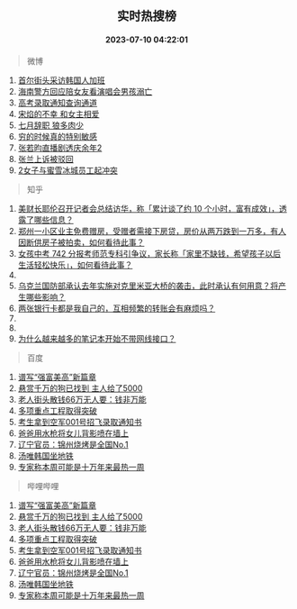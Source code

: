 <div align="center"><h2>实时热搜榜</h2><h4>2023-07-10 04:22:01</h4></div>

> 微博  

1. [首尔街头采访韩国人加班](https://s.weibo.com/weibo?q=%E9%A6%96%E5%B0%94%E8%A1%97%E5%A4%B4%E9%87%87%E8%AE%BF%E9%9F%A9%E5%9B%BD%E4%BA%BA%E5%8A%A0%E7%8F%AD&t=31&band_rank=1&Refer=top)<br />
2. [海南警方回应陪女友看演唱会男孩溺亡](https://s.weibo.com/weibo?q=%23%E6%B5%B7%E5%8D%97%E8%AD%A6%E6%96%B9%E5%9B%9E%E5%BA%94%E9%99%AA%E5%A5%B3%E5%8F%8B%E7%9C%8B%E6%BC%94%E5%94%B1%E4%BC%9A%E7%94%B7%E5%AD%A9%E6%BA%BA%E4%BA%A1%23&t=31&band_rank=2&Refer=top)<br />
3. [高考录取通知查询通道](https://s.weibo.com/weibo?q=%23%E9%AB%98%E8%80%83%E5%BD%95%E5%8F%96%E9%80%9A%E7%9F%A5%E6%9F%A5%E8%AF%A2%E9%80%9A%E9%81%93%23&t=31&band_rank=3&Refer=top)<br />
4. [宋焰的不幸 和女主相爱](https://s.weibo.com/weibo?q=%E5%AE%8B%E7%84%B0%E7%9A%84%E4%B8%8D%E5%B9%B8%20%E5%92%8C%E5%A5%B3%E4%B8%BB%E7%9B%B8%E7%88%B1&t=31&band_rank=4&Refer=top)<br />
5. [七月辞职 狼多肉少](https://s.weibo.com/weibo?q=%E4%B8%83%E6%9C%88%E8%BE%9E%E8%81%8C%20%E7%8B%BC%E5%A4%9A%E8%82%89%E5%B0%91&t=31&band_rank=5&Refer=top)<br />
6. [穷的时候真的特别敏感](https://s.weibo.com/weibo?q=%E7%A9%B7%E7%9A%84%E6%97%B6%E5%80%99%E7%9C%9F%E7%9A%84%E7%89%B9%E5%88%AB%E6%95%8F%E6%84%9F&t=31&band_rank=6&Refer=top)<br />
7. [张若昀直播剧透庆余年2](https://s.weibo.com/weibo?q=%23%E5%BC%A0%E8%8B%A5%E6%98%80%E7%9B%B4%E6%92%AD%E5%89%A7%E9%80%8F%E5%BA%86%E4%BD%99%E5%B9%B42%23&t=31&band_rank=7&Refer=top)<br />
8. [张兰上诉被驳回](https://s.weibo.com/weibo?q=%23%E5%BC%A0%E5%85%B0%E4%B8%8A%E8%AF%89%E8%A2%AB%E9%A9%B3%E5%9B%9E%23&t=31&band_rank=8&Refer=top)<br />
9. [2女子与蜜雪冰城员工起冲突](https://s.weibo.com/weibo?q=%232%E5%A5%B3%E5%AD%90%E4%B8%8E%E8%9C%9C%E9%9B%AA%E5%86%B0%E5%9F%8E%E5%91%98%E5%B7%A5%E8%B5%B7%E5%86%B2%E7%AA%81%23&t=31&band_rank=9&Refer=top)<br />

> 知乎  

1. [美财长耶伦召开记者会总结访华，称「累计谈了约 10 个小时，富有成效」，透露了哪些信息？](https://www.zhihu.com/question/611205658)<br />
2. [郑州一小区业主免费赠房，受赠者需接下房贷，房价从两万跌到一万多，有人因断供房子被拍卖，如何看待此事？](https://www.zhihu.com/question/611125322)<br />
3. [女孩中考 742 分报考师范专科引争议，家长称「家里不缺钱，希望孩子以后生活轻松快乐」，如何看待此事？](https://www.zhihu.com/question/611196621)<br />
4. []()<br />
5. [乌克兰国防部承认去年实施对克里米亚大桥的袭击，此时承认有何用意？将产生哪些影响？](https://www.zhihu.com/question/611197844)<br />
6. [两张银行卡都是我自己的，互相频繁的转账会有麻烦吗？](https://www.zhihu.com/question/600890599)<br />
7. []()<br />
8. []()<br />
9. [为什么越来越多的笔记本开始不带网线接口？](https://www.zhihu.com/question/604395192)<br />

> 百度  

1. [谱写“强富美高”新篇章](https://www.baidu.com/s?wd=%E8%B0%B1%E5%86%99%E2%80%9C%E5%BC%BA%E5%AF%8C%E7%BE%8E%E9%AB%98%E2%80%9D%E6%96%B0%E7%AF%87%E7%AB%A0&sa=fyb_news&rsv_dl=fyb_news)<br />
2. [悬赏千万的狗已找到 主人给了5000](https://www.baidu.com/s?wd=%E6%82%AC%E8%B5%8F%E5%8D%83%E4%B8%87%E7%9A%84%E7%8B%97%E5%B7%B2%E6%89%BE%E5%88%B0+%E4%B8%BB%E4%BA%BA%E7%BB%99%E4%BA%865000&sa=fyb_news&rsv_dl=fyb_news)<br />
3. [老人街头散钱66万无人要：钱非万能](https://www.baidu.com/s?wd=%E8%80%81%E4%BA%BA%E8%A1%97%E5%A4%B4%E6%95%A3%E9%92%B166%E4%B8%87%E6%97%A0%E4%BA%BA%E8%A6%81%EF%BC%9A%E9%92%B1%E9%9D%9E%E4%B8%87%E8%83%BD&sa=fyb_news&rsv_dl=fyb_news)<br />
4. [多项重点工程取得突破](https://www.baidu.com/s?wd=%E5%A4%9A%E9%A1%B9%E9%87%8D%E7%82%B9%E5%B7%A5%E7%A8%8B%E5%8F%96%E5%BE%97%E7%AA%81%E7%A0%B4&sa=fyb_news&rsv_dl=fyb_news)<br />
5. [考生拿到空军001号招飞录取通知书](https://www.baidu.com/s?wd=%E8%80%83%E7%94%9F%E6%8B%BF%E5%88%B0%E7%A9%BA%E5%86%9B001%E5%8F%B7%E6%8B%9B%E9%A3%9E%E5%BD%95%E5%8F%96%E9%80%9A%E7%9F%A5%E4%B9%A6&sa=fyb_news&rsv_dl=fyb_news)<br />
6. [爸爸用水枪将女儿背影喷在墙上](https://www.baidu.com/s?wd=%E7%88%B8%E7%88%B8%E7%94%A8%E6%B0%B4%E6%9E%AA%E5%B0%86%E5%A5%B3%E5%84%BF%E8%83%8C%E5%BD%B1%E5%96%B7%E5%9C%A8%E5%A2%99%E4%B8%8A&sa=fyb_news&rsv_dl=fyb_news)<br />
7. [辽宁官员：锦州烧烤是全国No.1](https://www.baidu.com/s?wd=%E8%BE%BD%E5%AE%81%E5%AE%98%E5%91%98%EF%BC%9A%E9%94%A6%E5%B7%9E%E7%83%A7%E7%83%A4%E6%98%AF%E5%85%A8%E5%9B%BDNo.1&sa=fyb_news&rsv_dl=fyb_news)<br />
8. [汤唯韩国坐地铁](https://www.baidu.com/s?wd=%E6%B1%A4%E5%94%AF%E9%9F%A9%E5%9B%BD%E5%9D%90%E5%9C%B0%E9%93%81&sa=fyb_news&rsv_dl=fyb_news)<br />
9. [专家称本周可能是十万年来最热一周](https://www.baidu.com/s?wd=%E4%B8%93%E5%AE%B6%E7%A7%B0%E6%9C%AC%E5%91%A8%E5%8F%AF%E8%83%BD%E6%98%AF%E5%8D%81%E4%B8%87%E5%B9%B4%E6%9D%A5%E6%9C%80%E7%83%AD%E4%B8%80%E5%91%A8&sa=fyb_news&rsv_dl=fyb_news)<br />

> 哔哩哔哩  

1. [谱写“强富美高”新篇章](https://www.baidu.com/s?wd=%E8%B0%B1%E5%86%99%E2%80%9C%E5%BC%BA%E5%AF%8C%E7%BE%8E%E9%AB%98%E2%80%9D%E6%96%B0%E7%AF%87%E7%AB%A0&sa=fyb_news&rsv_dl=fyb_news)<br />
2. [悬赏千万的狗已找到 主人给了5000](https://www.baidu.com/s?wd=%E6%82%AC%E8%B5%8F%E5%8D%83%E4%B8%87%E7%9A%84%E7%8B%97%E5%B7%B2%E6%89%BE%E5%88%B0+%E4%B8%BB%E4%BA%BA%E7%BB%99%E4%BA%865000&sa=fyb_news&rsv_dl=fyb_news)<br />
3. [老人街头散钱66万无人要：钱非万能](https://www.baidu.com/s?wd=%E8%80%81%E4%BA%BA%E8%A1%97%E5%A4%B4%E6%95%A3%E9%92%B166%E4%B8%87%E6%97%A0%E4%BA%BA%E8%A6%81%EF%BC%9A%E9%92%B1%E9%9D%9E%E4%B8%87%E8%83%BD&sa=fyb_news&rsv_dl=fyb_news)<br />
4. [多项重点工程取得突破](https://www.baidu.com/s?wd=%E5%A4%9A%E9%A1%B9%E9%87%8D%E7%82%B9%E5%B7%A5%E7%A8%8B%E5%8F%96%E5%BE%97%E7%AA%81%E7%A0%B4&sa=fyb_news&rsv_dl=fyb_news)<br />
5. [考生拿到空军001号招飞录取通知书](https://www.baidu.com/s?wd=%E8%80%83%E7%94%9F%E6%8B%BF%E5%88%B0%E7%A9%BA%E5%86%9B001%E5%8F%B7%E6%8B%9B%E9%A3%9E%E5%BD%95%E5%8F%96%E9%80%9A%E7%9F%A5%E4%B9%A6&sa=fyb_news&rsv_dl=fyb_news)<br />
6. [爸爸用水枪将女儿背影喷在墙上](https://www.baidu.com/s?wd=%E7%88%B8%E7%88%B8%E7%94%A8%E6%B0%B4%E6%9E%AA%E5%B0%86%E5%A5%B3%E5%84%BF%E8%83%8C%E5%BD%B1%E5%96%B7%E5%9C%A8%E5%A2%99%E4%B8%8A&sa=fyb_news&rsv_dl=fyb_news)<br />
7. [辽宁官员：锦州烧烤是全国No.1](https://www.baidu.com/s?wd=%E8%BE%BD%E5%AE%81%E5%AE%98%E5%91%98%EF%BC%9A%E9%94%A6%E5%B7%9E%E7%83%A7%E7%83%A4%E6%98%AF%E5%85%A8%E5%9B%BDNo.1&sa=fyb_news&rsv_dl=fyb_news)<br />
8. [汤唯韩国坐地铁](https://www.baidu.com/s?wd=%E6%B1%A4%E5%94%AF%E9%9F%A9%E5%9B%BD%E5%9D%90%E5%9C%B0%E9%93%81&sa=fyb_news&rsv_dl=fyb_news)<br />
9. [专家称本周可能是十万年来最热一周](https://www.baidu.com/s?wd=%E4%B8%93%E5%AE%B6%E7%A7%B0%E6%9C%AC%E5%91%A8%E5%8F%AF%E8%83%BD%E6%98%AF%E5%8D%81%E4%B8%87%E5%B9%B4%E6%9D%A5%E6%9C%80%E7%83%AD%E4%B8%80%E5%91%A8&sa=fyb_news&rsv_dl=fyb_news)<br />
